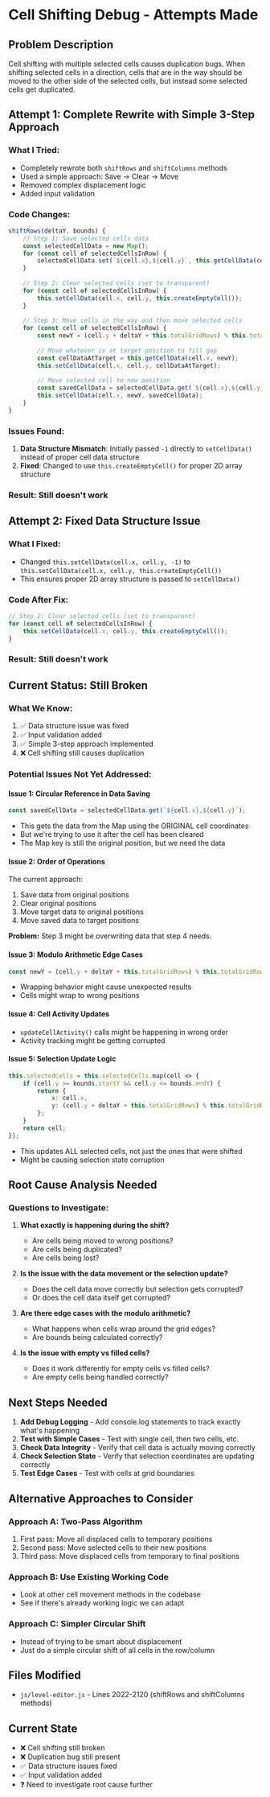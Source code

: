 # Cell Shifting Debug - Attempts Made

## **Problem Description**
Cell shifting with multiple selected cells causes duplication bugs. When shifting selected cells in a direction, cells that are in the way should be moved to the other side of the selected cells, but instead some selected cells get duplicated.

## **Attempt 1: Complete Rewrite with Simple 3-Step Approach**

### **What I Tried:**
- Completely rewrote both `shiftRows` and `shiftColumns` methods
- Used a simple approach: Save → Clear → Move
- Removed complex displacement logic
- Added input validation

### **Code Changes:**
```javascript
shiftRows(deltaY, bounds) {
    // Step 1: Save selected cells data
    const selectedCellData = new Map();
    for (const cell of selectedCellsInRow) {
        selectedCellData.set(`${cell.x},${cell.y}`, this.getCellData(cell.x, cell.y));
    }
    
    // Step 2: Clear selected cells (set to transparent)
    for (const cell of selectedCellsInRow) {
        this.setCellData(cell.x, cell.y, this.createEmptyCell());
    }
    
    // Step 3: Move cells in the way and then move selected cells
    for (const cell of selectedCellsInRow) {
        const newY = (cell.y + deltaY + this.totalGridRows) % this.totalGridRows;
        
        // Move whatever is at target position to fill gap
        const cellDataAtTarget = this.getCellData(cell.x, newY);
        this.setCellData(cell.x, cell.y, cellDataAtTarget);
        
        // Move selected cell to new position
        const savedCellData = selectedCellData.get(`${cell.x},${cell.y}`);
        this.setCellData(cell.x, newY, savedCellData);
    }
}
```

### **Issues Found:**
1. **Data Structure Mismatch**: Initially passed `-1` directly to `setCellData()` instead of proper cell data structure
2. **Fixed**: Changed to use `this.createEmptyCell()` for proper 2D array structure

### **Result:** Still doesn't work

## **Attempt 2: Fixed Data Structure Issue**

### **What I Fixed:**
- Changed `this.setCellData(cell.x, cell.y, -1)` to `this.setCellData(cell.x, cell.y, this.createEmptyCell())`
- This ensures proper 2D array structure is passed to `setCellData()`

### **Code After Fix:**
```javascript
// Step 2: Clear selected cells (set to transparent)
for (const cell of selectedCellsInRow) {
    this.setCellData(cell.x, cell.y, this.createEmptyCell());
}
```

### **Result:** Still doesn't work

## **Current Status: Still Broken**

### **What We Know:**
1. ✅ Data structure issue was fixed
2. ✅ Input validation added
3. ✅ Simple 3-step approach implemented
4. ❌ Cell shifting still causes duplication

### **Potential Issues Not Yet Addressed:**

#### **Issue 1: Circular Reference in Data Saving**
```javascript
const savedCellData = selectedCellData.get(`${cell.x},${cell.y}`);
```
- This gets the data from the Map using the ORIGINAL cell coordinates
- But we're trying to use it after the cell has been cleared
- The Map key is still the original position, but we need the data

#### **Issue 2: Order of Operations**
The current approach:
1. Save data from original positions
2. Clear original positions  
3. Move target data to original positions
4. Move saved data to target positions

**Problem:** Step 3 might be overwriting data that step 4 needs.

#### **Issue 3: Modulo Arithmetic Edge Cases**
```javascript
const newY = (cell.y + deltaY + this.totalGridRows) % this.totalGridRows;
```
- Wrapping behavior might cause unexpected results
- Cells might wrap to wrong positions

#### **Issue 4: Cell Activity Updates**
- `updateCellActivity()` calls might be happening in wrong order
- Activity tracking might be getting corrupted

#### **Issue 5: Selection Update Logic**
```javascript
this.selectedCells = this.selectedCells.map(cell => {
    if (cell.y >= bounds.startY && cell.y <= bounds.endY) {
        return {
            x: cell.x,
            y: (cell.y + deltaY + this.totalGridRows) % this.totalGridRows
        };
    }
    return cell;
});
```
- This updates ALL selected cells, not just the ones that were shifted
- Might be causing selection state corruption

## **Root Cause Analysis Needed**

### **Questions to Investigate:**
1. **What exactly is happening during the shift?**
   - Are cells being moved to wrong positions?
   - Are cells being duplicated?
   - Are cells being lost?

2. **Is the issue with the data movement or the selection update?**
   - Does the cell data move correctly but selection gets corrupted?
   - Or does the cell data itself get corrupted?

3. **Are there edge cases with the modulo arithmetic?**
   - What happens when cells wrap around the grid edges?
   - Are bounds being calculated correctly?

4. **Is the issue with empty vs filled cells?**
   - Does it work differently for empty cells vs filled cells?
   - Are empty cells being handled correctly?

## **Next Steps Needed**

1. **Add Debug Logging** - Add console.log statements to track exactly what's happening
2. **Test with Simple Cases** - Test with single cell, then two cells, etc.
3. **Check Data Integrity** - Verify that cell data is actually moving correctly
4. **Check Selection State** - Verify that selection coordinates are updating correctly
5. **Test Edge Cases** - Test with cells at grid boundaries

## **Alternative Approaches to Consider**

### **Approach A: Two-Pass Algorithm**
1. First pass: Move all displaced cells to temporary positions
2. Second pass: Move selected cells to their new positions
3. Third pass: Move displaced cells from temporary to final positions

### **Approach B: Use Existing Working Code**
- Look at other cell movement methods in the codebase
- See if there's already working logic we can adapt

### **Approach C: Simpler Circular Shift**
- Instead of trying to be smart about displacement
- Just do a simple circular shift of all cells in the row/column

## **Files Modified**
- `js/level-editor.js` - Lines 2022-2120 (shiftRows and shiftColumns methods)

## **Current State**
- ❌ Cell shifting still broken
- ❌ Duplication bug still present
- ✅ Data structure issues fixed
- ✅ Input validation added
- ❓ Need to investigate root cause further
